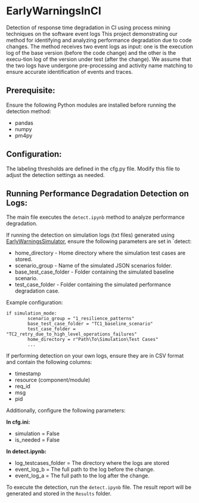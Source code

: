 # EarlyWarningsInCI
Detection of response time degradation in CI using process mining techniques on the software event logs
This project demonstrating our method for identifying and analyzing performance degradation due to code changes. 
The method receives two event logs as input: one is the execution log of the base version (before the code change) and the other is the execu-tion log of the version under test (after the change). We assume that the two logs have undergone pre-processing and activity name matching to ensure accurate identification of events and traces.

## Prerequisite:
Ensure the following Python modules are installed before running the detection method:
* pandas
* numpy
* pm4py

## Configuration:
The labeling thresholds are defined in the cfg.py file. Modify this file to adjust the detection settings as needed.

## Running Performance Degradation Detection on Logs:
The main file executes the `detect.ipynb` method to analyze performance degradation.

If running the detection on simulation logs (txt files) generated using [EarlyWarningsSimulator](https://github.com/bartimor1/EarlyWarningsSimulator), ensure the following parameters are set in `detect:
* home_directory - Home directory where the simulation test cases are stored.
* scenario_group - Name of the simulated JSON scenarios folder.
* base_test_case_folder - Folder containing the simulated baseline scenario.
* test_case_folder - Folder containing the simulated performance degradation case.

Example configuration:
```
if simulation_mode:  
        scenario_group = "1_resilience_patterns"
        base_test_case_folder = "TC1_baseline_scenario"
        test_case_folder = "TC2_retry_due_to_high_level_operations_failures"
        home_directory = r"Path\To\Simulation\Test Cases"
        ...
```

If performing detection on your own logs, ensure they are in CSV format and contain the following columns:
* timestamp
* resource (component/module)
* req_id
* msg
* pid

Additionally, configure the following parameters:

**In cfg.ini:**
* simulation = False
* is_needed = False

**In detect.ipynb:**
* log_testcases_folder = The directory where the logs are stored
* event_log_b = The full path to the log before the change. 
* event_log_a = The full path to the log after the change.

To execute the detection, run the `detect.ipynb` file. The result report will be generated and stored in the `Results` folder.
